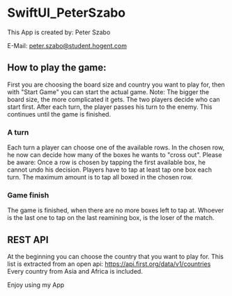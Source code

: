 # SwiftUI_PeterSzabo

This App is created by: Peter Szabo

E-Mail: peter.szabo@student.hogent.com

## How to play the game:
First you are choosing the board size and country you want to play for, then with "Start Game" you can start the actual game.
Note: The bigger the board size, the more complicated it gets.
The two players decide who can start first. After each turn, the player passes his turn to the enemy. This continues until the game is finished.

### A turn
Each turn a player can choose one of the available rows. In the chosen row, he now can decide how many of the boxes he wants to "cross out". 
Please be aware: Once a row is chosen by tapping the first available box, he cannot undo his decision. Players have to tap at least tap one box each turn. The maximum amount is to 
tap all boxed in the chosen row.

### Game finish
The game is finished, when there are no more boxes left to tap at. Whoever is the last one to tap on the last reamining box, is the loser of the match.


## REST API
At the beginning you can choose the country that you want to play for. This list is extracted from an open api: https://api.first.org/data/v1/countries Every country from Asia and Africa is included.



Enjoy using my App
